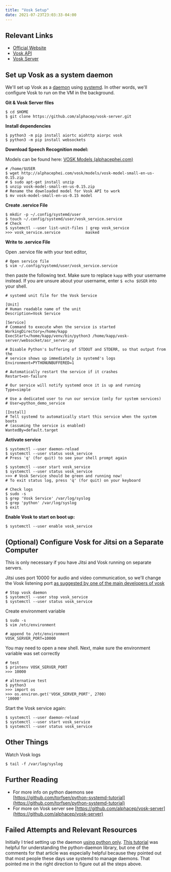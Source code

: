 ```yaml
---
title: "Vosk Setup"
date: 2021-07-23T23:03:33-04:00
---
```


## Relevant Links

* [Official Website](https://alphacephei.com/vosk/)
* [Vosk API](https://github.com/alphacep/vosk-api)
* [Vosk Server](https://github.com/alphacep/vosk-server)

## Set up Vosk as a system daemon

We'll set up Vosk as a [daemon](https://en.wikipedia.org/wiki/Daemon_(computing)) using [systemd](https://systemd.io/). In other words, we'll configure Vosk to run on the VM in the background.

**Git & Vosk Server files**

```Shell
$ cd $HOME
$ git clone https://github.com/alphacep/vosk-server.git
```

**Install dependencies**

```Shell
$ python3 -m pip install aiortc aiohttp aiorpc vosk 
$ python3 -m pip install websockets
```

**Download Speech Recognition model:**

Models can be found here: [VOSK Models (alphacephei.com)](https://alphacephei.com/vosk/models)

```Shell
# /home/$USER
$ wget http://alphacephei.com/vosk/models/vosk-model-small-en-us-0.15.zip
# $ sudo apt-get install unzip
$ unzip vosk-model-small-en-us-0.15.zip
# Rename the downloaded model for Vosk API to work
$ mv vosk-model-small-en-us-0.15 model
```

**Create .service File**

```Shell
$ mkdir -p ~/.config/systemd/user
$ touch ~/.config/systemd/user/vosk_service.service
# Check
$ systemctl --user list-unit-files | grep vosk_service
>>> vosk_service.service           masked

```

**Write to .service File**

Open .service file with your text editor,

```Shell
# Open service file
$ vim ~/.config/systemd/user/vosk_service.service
```

then paste the following text. Make sure to replace `kapp` with your username instead. If you are unsure about your username, enter `$ echo $USER` into your shell.

```Shell
# systemd unit file for the Vosk Service

[Unit]
# Human readable name of the unit
Description=Vosk Service

[Service]
# Command to execute when the service is started
WorkingDirectory=/home/kapp
ExecStart=/home/kapp/venv/bin/python3 /home/kapp/vosk-server/websocket/asr_server.py

# Disable Python's buffering of STDOUT and STDERR, so that output from the
# service shows up immediately in systemd's logs
Environment=PYTHONUNBUFFERED=1

# Automatically restart the service if it crashes
Restart=on-failure

# Our service will notify systemd once it is up and running
Type=simple

# Use a dedicated user to run our service (only for system services)
# User=python_demo_service

[Install]
# Tell systemd to automatically start this service when the system boots
# (assuming the service is enabled)
WantedBy=default.target
```

**Activate service**

```Shell
$ systemctl --user daemon-reload
$ systemctl --user status vosk_service
# Press 'q' (for quit) to see your shell prompt again

$ systemctl --user start vosk_service
$ systemctl --user status vosk_service
>>> # Vosk Service should be green and running now!
# To exit status log, press 'q' (for quit) on your keyboard

# Check logs
$ sudo -s
$ grep 'Vosk Service' /var/log/syslog
$ grep 'python' /var/log/syslog
$ exit
```

**Enable Vosk to start on boot up:**

```Shell
$ systemctl --user enable vosk_service
```

## (Optional) Configure Vosk for Jitsi on a Separate Computer

This is only necessary if you have Jitsi and Vosk running on separate servers.

Jitsi uses port 10000 for audio and video communication, so we'll change the Vosk listening port [as suggested by one of the main developers of vosk](https://github.com/alphacep/vosk-api/issues/113#issuecomment-884750079)

```Shell
# Stop vosk daemon
$ systemctl --user stop vosk_service
$ systemctl --user status vosk_service
```

Create environment variable

```Shell
$ sudo -s
$ vim /etc/environment

# append to /etc/environment
VOSK_SERVER_PORT=10000
```

You may need to open a new shell. Next, make sure the environment variable was set correctly

```Shell
# test
$ printenv VOSK_SERVER_PORT
>>> 10000

# alternative test
$ python3
>>> import os
>>> os.environ.get('VOSK_SERVER_PORT', 2700)
'10000'
```

Start the Vosk service again:

```Shell
$ systemctl --user daemon-reload
$ systemctl --user start vosk_service
$ systemctl --user status vosk_service
```

## Other Things

Watch Vosk logs

```Shell
$ tail -f /var/log/syslog
```

## Further Reading

* For more info on python daemons see [https://github.com/torfsen/python-systemd-tutorial](https://github.com/torfsen/python-systemd-tutorial) 
* For more on Vosk server see [https://github.com/alphacep/vosk-server](https://github.com/alphacep/vosk-server)

## Failed Attempts and Relevant Resources

Initially I tried setting up the daemon [using python only](https://pypi.org/project/python-daemon/).
[This tutorial](https://dpbl.wordpress.com/2017/02/12/a-tutorial-on-python-daemon/) was helpful for understanding the python-daemon library, but one of the comments for that article was especially helpful because they pointed out that most people these days use systemd to manage daemons. That pointed me in the right direction to figure out all the steps above.